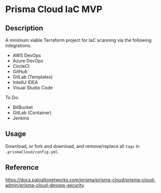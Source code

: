 # Prisma Cloud IaC MVP

## Description

A minimum viable Terraform project for IaC scanning via the following integrations.

* AWS DevOps
* Azure DevOps
* CircleCI
* GitHub
* GitLab (Templates)
* IntelliJ IDEA
* Visual Studio Code

To Do:

* BitBucket
* GitLab (Container)
* Jenkins

## Usage

Download, or fork and download, and remove/replace all `tags` in `.prismaCloud/config.yml`.

## Reference

https://docs.paloaltonetworks.com/prisma/prisma-cloud/prisma-cloud-admin/prisma-cloud-devops-security
